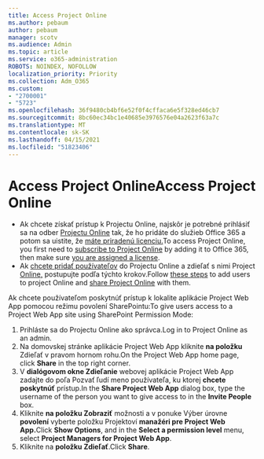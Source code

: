 ```yaml
---
title: Access Project Online
ms.author: pebaum
author: pebaum
manager: scotv
ms.audience: Admin
ms.topic: article
ms.service: o365-administration
ROBOTS: NOINDEX, NOFOLLOW
localization_priority: Priority
ms.collection: Adm_O365
ms.custom:
- "2700001"
- "5723"
ms.openlocfilehash: 36f9480cb4bf6e52f0f4cffaca6e5f328ed46cb7
ms.sourcegitcommit: 8bc60ec34bc1e40685e3976576e04a2623f63a7c
ms.translationtype: MT
ms.contentlocale: sk-SK
ms.lasthandoff: 04/15/2021
ms.locfileid: "51823406"
---
```

# <a name="access-project-online"></a><span data-ttu-id="dcfc9-102">Access Project Online</span><span class="sxs-lookup"><span data-stu-id="dcfc9-102">Access Project Online</span></span>

- <span data-ttu-id="dcfc9-103">Ak chcete získať prístup k Projectu Online, najskôr je potrebné prihlásiť sa na odber [Projectu Online](https://docs.microsoft.com/ProjectOnline/get-started-with-project-online) tak, že ho pridáte do služieb Office 365 a potom sa uistite, že [máte priradenú licenciu.](https://docs.microsoft.com/ProjectOnline/step-1-sign-up-for-project-online#next-make-sure-you-can-get-in)</span><span class="sxs-lookup"><span data-stu-id="dcfc9-103">To access Project Online, you first need to [subscribe to Project Online](https://docs.microsoft.com/ProjectOnline/get-started-with-project-online) by adding it to Office 365, then make sure [you are assigned a license](https://docs.microsoft.com/ProjectOnline/step-1-sign-up-for-project-online#next-make-sure-you-can-get-in).</span></span>
- <span data-ttu-id="dcfc9-104">Ak [chcete pridať používateľov](https://docs.microsoft.com/ProjectOnline/step-2-add-people-to-project-online) do Projectu Online a zdieľať s nimi Project [Online,](https://docs.microsoft.com/ProjectOnline/step-2-add-people-to-project-online#4-finally-share-project-online-with-the-people-you-added) postupujte podľa týchto krokov.</span><span class="sxs-lookup"><span data-stu-id="dcfc9-104">Follow [these steps](https://docs.microsoft.com/ProjectOnline/step-2-add-people-to-project-online) to add users to project Online and [share Project Online](https://docs.microsoft.com/ProjectOnline/step-2-add-people-to-project-online#4-finally-share-project-online-with-the-people-you-added) with them.</span></span>

<span data-ttu-id="dcfc9-105">Ak chcete používateľom poskytnúť prístup k lokalite aplikácie Project Web App pomocou režimu povolení SharePointu:</span><span class="sxs-lookup"><span data-stu-id="dcfc9-105">To give users access to a Project Web App site using SharePoint Permission Mode:</span></span>

1. <span data-ttu-id="dcfc9-106">Prihláste sa do Projectu Online ako správca.</span><span class="sxs-lookup"><span data-stu-id="dcfc9-106">Log in to Project Online as an admin.</span></span>
2. <span data-ttu-id="dcfc9-107">Na domovskej stránke aplikácie Project Web App kliknite **na položku** Zdieľať v pravom hornom rohu.</span><span class="sxs-lookup"><span data-stu-id="dcfc9-107">On the Project Web App home page, click **Share** in the top right corner.</span></span>
3. <span data-ttu-id="dcfc9-108">V **dialógovom okne Zdieľanie** webovej aplikácie Project Web App zadajte do poľa Pozvať ľudí meno používateľa, ku ktorej **chcete poskytnúť** prístup.</span><span class="sxs-lookup"><span data-stu-id="dcfc9-108">In the **Share Project Web App** dialog box, type the username of the person you want to give access to in the **Invite People** box.</span></span>
4. <span data-ttu-id="dcfc9-109">Kliknite **na položku Zobraziť** možnosti a v ponuke Výber úrovne **povolení** vyberte položku Projektoví **manažéri pre Project Web App.**</span><span class="sxs-lookup"><span data-stu-id="dcfc9-109">Click **Show Options**, and in the **Select a permission level** menu, select **Project Managers for Project Web App**.</span></span>
5. <span data-ttu-id="dcfc9-110">Kliknite na **položku Zdieľať**.</span><span class="sxs-lookup"><span data-stu-id="dcfc9-110">Click **Share**.</span></span>

